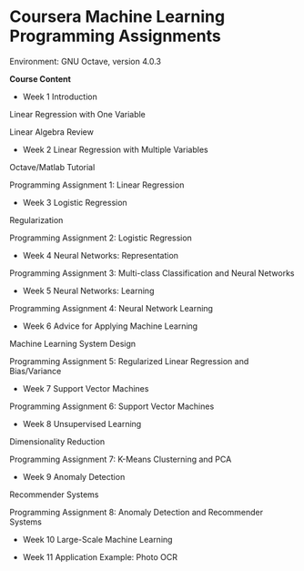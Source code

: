  Coursera Machine Learning Programming Assignments
==============

Environment: GNU Octave, version 4.0.3

**Course Content**

- Week 1
Introduction

Linear Regression with One Variable

Linear Algebra Review

- Week 2 
Linear Regression with Multiple Variables

Octave/Matlab Tutorial

Programming Assignment 1: Linear Regression

- Week 3
Logistic Regression

Regularization

Programming Assignment 2: Logistic Regression

- Week 4 
Neural Networks: Representation

Programming Assignment 3: Multi-class Classification and Neural Networks

- Week 5 
Neural Networks: Learning

Programming Assignment 4: Neural Network Learning

- Week 6 
Advice for Applying Machine Learning

Machine Learning System Design

Programming Assignment 5: Regularized Linear Regression and Bias/Variance

- Week 7 
Support Vector Machines

Programming Assignment 6: Support Vector Machines

- Week 8 
Unsupervised Learning

Dimensionality Reduction

Programming Assignment 7: K-Means Clusterning and PCA

- Week 9
Anomaly Detection

Recommender Systems

Programming Assignment 8: Anomaly Detection and Recommender Systems

- Week 10
Large-Scale Machine Learning

- Week 11
Application Example: Photo OCR